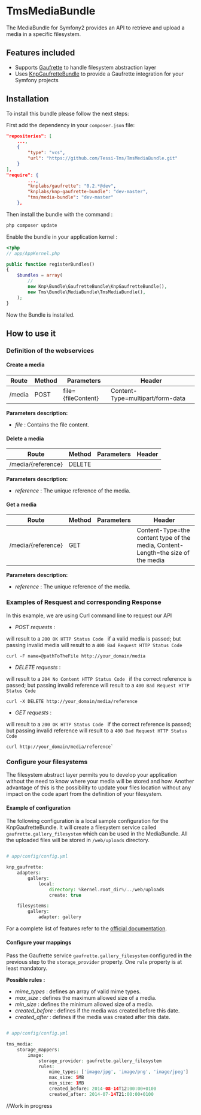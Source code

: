 TmsMediaBundle
==============

The MediaBundle for Symfony2 provides an API to retrieve and upload a media in a specific filesystem.

Features included
-----------------

- Supports [Gaufrette](https://github.com/KnpLabs/Gaufrette.git) to handle filesystem abstraction layer
- Uses [KnpGaufretteBundle](https://github.com/KnpLabs/KnpGaufretteBundle.git) to provide a Gaufrette integration for your Symfony projects


Installation
------------

To install this bundle please follow the next steps:

First add the dependency in your `composer.json` file:

```json
"repositories": [
    ...,
    {
        "type": "vcs",
        "url": "https://github.com/Tessi-Tms/TmsMediaBundle.git"
    }
],
"require": {
        ...,
        "knplabs/gaufrette": "0.2.*@dev",
        "knplabs/knp-gaufrette-bundle": "dev-master",
        "tms/media-bundle": "dev-master"
    },
```

Then install the bundle with the command :

```sh
php composer update
```

Enable the bundle in your application kernel :

```php
<?php
// app/AppKernel.php

public function registerBundles()
{
    $bundles = array(
        //
        new Knp\Bundle\GaufretteBundle\KnpGaufretteBundle(),
        new Tms\Bundle\MediaBundle\TmsMediaBundle(),
    );
}
```
Now the Bundle is installed.

How to use it
-------------

### Definition of the webservices

#### Create a media

| Route           | Method | Parameters             | Header
|-----------------|--------|------------------------|----------------------------------------------------------------------------------------------------------------------------------------------------
| /media          | POST   | file={fileContent}     | Content-Type=multipart/form-data

**Parameters description:**

- *file* : Contains the file content.

#### Delete a media

| Route                 | Method | Parameters         | Header
|-----------------------|--------|--------------------|----------------------------------------------------------------------------------------------------------------------------------------------------
| /media/{reference}    | DELETE |                    |

**Parameters description:**

- *reference* : The unique reference of the media.

#### Get a media

| Route                 | Method | Parameters         | Header
|-----------------------|--------|--------------------|----------------------------------------------------------------------------------------------------------------------------------------------------
| /media/{reference}    | GET    |                    | Content-Type=the content type of the media, Content-Length=the size of the media

**Parameters description:**

- *reference* : The unique reference of the media.

### Examples of Resquest and corresponding Response

In this example, we are using Curl command line to request our API

- *POST requests* :

will result to a `200 OK HTTP Status Code ` if a valid media is passed; but passing invalid media will result to a `400 Bad Request HTTP Status Code`

```curl 
curl -F name=@pathToTheFile http://your_domain/media
```

- *DELETE requests* :

will result to a `204 No Content HTTP Status Code ` if the correct reference is passed; but passing invalid reference will result to a `400 Bad Request HTTP Status Code`

```curl
curl -X DELETE http://your_domain/media/reference
```

- *GET requests* :

will result to a `200 OK HTTP Status Code ` if the correct reference is passed; but passing invalid reference will result to a `400 Bad Request HTTP Status Code`

```curl
curl http://your_domain/media/reference`
```

### Configure your filesystems

The filesystem abstract layer permits you to develop your application without the need to know where your media will be stored and how. Another advantage of this is the possibility to update your files location without any impact on the code apart from the definition of your filesystem.

#### Example of configuration

The following configuration is a local sample configuration for the KnpGaufretteBundle. It will create a filesystem service called `gaufrette.gallery_filesystem` which can be used in the MediaBundle. All the uploaded files will be stored in `/web/uploads` directory.


```php

# app/config/config.yml

knp_gaufrette:
    adapters:
        gallery:
            local:
                directory: %kernel.root_dir%/../web/uploads
                create: true

    filesystems:
        gallery:
            adapter: gallery
```
For a complete list of features refer to the [official documentation](https://github.com/KnpLabs/Gaufrette.git).

#### Configure your mappings

Pass the Gaufrette service `gaufrette.gallery_filesystem` configured in the previous step to the `storage_provider` property. One `rule` property is at least mandatory.

**Possible rules :**

- *mime_types* : defines an array of valid mime types.
- *max_size* : defines the maximum allowed size of a media.
- *min_size* : defines the minimum allowed size of a media.
- *created_before* : defines if the media was created before this date.
- *created_after* : defines if the media was created after this date.


```php

# app/config/config.yml

tms_media:
    storage_mappers:
        image:
            storage_provider: gaufrette.gallery_filesystem
            rules:
                mime_types: ['image/jpg', 'image/png', 'image/jpeg']
                max_size: 5MB
                min_size: 1MB
                created_before: 2014-08-14T12:00:00+0100
                created_after: 2014-07-14T21:00:00+0100
```

//Work in progress
